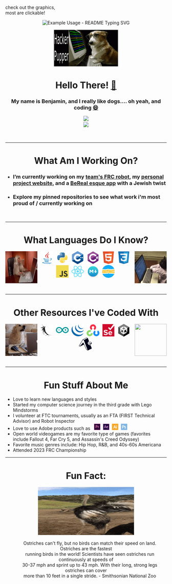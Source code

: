 check out the graphics, <br>
most are clickable!

<p align="center">
  <img width = 1000 src="https://readme-typing-svg.demolab.com/?lines='Touch+Grass'+I+can't+I+EATED+it+all+💔+💔+💔;Zeeple+florp+reeb+cymt.+Wooba+dee+yibblesnort+wombo+ubatuba.+Greeksnorp.;tummy+ache+survivor;We+have+nothing+to+fear+but+big+scary+monsters+aahhh+-FDR;awww+the+skrunkly+🥰🥺🥺+double+tap+now+if+you'd+skrunkly+the+when+😆;&font=Fira%20Code&center=true&width=1000&height=50&duration=4000&pause=1000&size=20" alt="Example Usage - README Typing SVG">
</p>

<div id="header" align="center">
  <a href = "https://www.google.com/search?q=adopt+a+dog"><img src="hacker-puppy.gif" width="200"/></a>
</div>

<div align="center">
  <h1>  Hello There! <a href = "https://www.buymeacoffee.com/bbinder217">🚀</a></h1>
  <h3>My name is Benjamin, and I really like dogs.... oh yeah, and coding <a href = "https://www.youtube.com/watch?v=klfT41uZniI">😄</a></h3>
</div>
<p align="center">
<img src="https://github-readme-stats.vercel.app/api?username=bossmaster217&count_private=true&include_all_commits=true&count_private=true&show_icons=true&theme=dark">
<br>
<img src = "https://hits.seeyoufarm.com/api/count/incr/badge.svg?url=https%3A%2F%2Fgithub.com%2Fbossmaster217%2Fhit-counter&count_bg=%2379C83D&title_bg=%23555555&icon=github.svg&icon_color=%23E7E7E7&title=hits&edge_flat=false">
</p>
<br>

---
<div id="header" align="center">
<h1>What Am I Working On?</h1>
  </div>
  
  - <h3>I’m currently working on my <a href="https://github.com/themilkenknights/Milken-Knights-Charged-Up">team's FRC robot</a>, my <a href = "https://github.com/bossmaster217/bossmaster.github.io">personal project website</a>, and a <a href = "https://github.com/bossmaster217/BeJewish"> BeReal esque app</a> with a Jewish twist
  - <h3>Explore my pinned repositories to see what work i'm most proud of / currently working on</h3>

<br>
  
---
<div id="header" align="center">
<h1>What Languages Do I Know?</h1>
  </div>
  <img src = cattype3.gif width="100"height="100"align="right">
  <img src = monkeytype.gif width="100"height="100"align="left">
  <div id="header" align="center">
  <a href = "https://www.java.com/en/"><img src="https://github.com/devicons/devicon/blob/master/icons/java/java-original.svg" title="Java" alt="Java" width="40" height="40"/></a>&nbsp;
  <a href = "https://www.python.org/"><img src="https://github.com/devicons/devicon/blob/master/icons/python/python-original.svg" title="Python" alt="Python" width="40" height="40"/></a>&nbsp;
  <a href = "https://isocpp.org/"><img src="https://github.com/devicons/devicon/blob/master/icons/cplusplus/cplusplus-original.svg" title="C++" alt="C++" width="40" height="40"/></a>&nbsp;
  <a href = "https://learn.microsoft.com/en-us/dotnet/csharp/"><img src="https://github.com/devicons/devicon/blob/master/icons/csharp/csharp-original.svg" title="C#" alt="C#" width="40" height="40"/></a>&nbsp;
  <a href = "https://html.spec.whatwg.org/"><img src="https://github.com/devicons/devicon/blob/master/icons/html5/html5-original.svg" title="HTML" alt="HTML" width="40" height="40"/></a>&nbsp; 
  <a href = "https://www.w3.org/TR/CSS/#css"><img src="https://github.com/devicons/devicon/blob/master/icons/css3/css3-original.svg" title="CSS" alt="CSS" width="40" height="40"/></a>&nbsp;
  <a href = "https://www.javascript.com/"><img src="https://github.com/devicons/devicon/blob/master/icons/javascript/javascript-original.svg" title="Javascript" alt="Javascript" width="40"   
  height="40"/></a>&nbsp;
   <a href = "https://react.dev/"><img src="https://github.com/devicons/devicon/blob/master/icons/react/react-original.svg" title="React" alt="React" width="40" height="40"/></a>&nbsp;
  <a href = "https://www.markdownguide.org/"><img src="markdown.png" title="Markdown" alt="Markdown" width="40" height="40"/></a>&nbsp;
  <a href = "https://scratch.mit.edu/"><img src="scratch.png" title="Scratch" alt="Scratch" width="40" height="40"/></a>&nbsp;
</div>
<br>
<br>
  
---
<div id="header" align="center">
<h1>Other Resources I've Coded With</h1>
</div>
  <img src = racctype.gif width="100"height="100"align="right">
  <img src = dogtype.gif width="100"height="100"align="left">
  <div id="header" align="center">
  <a href = "https://flask.palletsprojects.com/en/2.2.x/"><img src="flask.png" title="Flask" alt="Flask" width="40" height="40"/></a>&nbsp;
  <a href = "https://www.arduino.cc/"><img src="https://github.com/devicons/devicon/blob/master/icons/arduino/arduino-original.svg" title="Arduino" alt="Arduino" width="40" height="40"/></a>&nbsp;
  <a href = "https://jquery.com/"><img src="https://github.com/devicons/devicon/blob/master/icons/jquery/jquery-original.svg" title="Jquery" alt="Jquery" width="40" height="40"/></a>&nbsp;
  <a href = "https://opencv.org/"><img src="https://github.com/devicons/devicon/blob/master/icons/opencv/opencv-original.svg" title="OpenCV" alt="OpenCV" width="40" height="40"/></a>&nbsp;
  <a href = "https://www.selenium.dev/"><img src="https://github.com/devicons/devicon/blob/master/icons/selenium/selenium-original.svg" title="Selenium" alt="Selenium" width="40" height="40"/></a>&nbsp;
  <a href = "https://unity.com/"><img src="unity3.png" title="Unity" alt="Unity" width="40" height="40"/></a>&nbsp;
  <a href = "https://expo.dev/"><img src="expo.png" title="Expo" alt="Expo" width="40" height="40"/></a>&nbsp;
</div>
<br>
<br> 

---

<div id="header" align="center"> 
<h1 align="center">Fun Stuff About Me</h1>
  </div>
  
  - Love to learn new languages and styles
  - Started my computer science journey in the third grade with Lego Mindstorms
  - I volunteer at FTC tournaments, usually as an FTA (FIRST Technical Advisor) and Robot Inspector
  - Love to use Adobe products such as &nbsp;
    <a href = "https://www.adobe.com/products/premiere.html"><img src="https://github.com/devicons/devicon/blob/master/icons/premierepro/premierepro-original.svg" title="Premiere Pro" alt="Premiere Pro" width="20" height="20"/></a>&nbsp;
    <a href = "https://www.adobe.com/products/aftereffects.html"><img src="https://github.com/devicons/devicon/blob/master/icons/aftereffects/aftereffects-original.svg" title="After Effects" alt="After Effects" width="20" height="20"/></a>&nbsp;
    <a href = "https://www.adobe.com/products/illustrator.html"><img src="https://github.com/devicons/devicon/blob/master/icons/illustrator/illustrator-plain.svg" title="Illustrator" alt="Illustrator" width="20" height="20"/></a>&nbsp;
    <a href = "https://www.adobe.com/products/photoshop.html"><img src="https://github.com/devicons/devicon/blob/master/icons/photoshop/photoshop-plain.svg" title="Photoshop" alt="Photoshop" width="20" height="20"/></a>&nbsp; 
  - Open world videogames are my favorite type of games (favorites include Fallout 4, Far Cry 5, and Assassin's Creed Odyssey)
  - Favorite music genres include: Hip Hop, R&B, and 40s-60s Americana
  - Attended 2023 FRC Championship
  
---
  
<h1 align="center">Fun Fact:</h1>
  <div align="center">
    <a href="https://nationalzoo.si.edu/animals/news/how-fast-ostrich-and-more-fun-facts#:~:text=Ostriches%20can't%20fly%2C%20but,feet%20in%20a%20single%20stride."><img src="ostrich.gif"  height= "150"width="300"/></a>
  </div>
<p align="center">&nbsp;&nbsp;&nbsp;&nbsp;&nbsp;&nbsp;Ostriches can't fly, but no birds can match their speed on land. Ostriches are the fastest <br>&nbsp;&nbsp;&nbsp;&nbsp;&nbsp;&nbsp;running birds in the world! Scientists have seen ostriches run continuously at speeds of <br>&nbsp;&nbsp;&nbsp;&nbsp;&nbsp;&nbsp;30-37 mph and sprint up to 43 mph. With their long, strong legs ostriches can cover <br>&nbsp;&nbsp;&nbsp;&nbsp;&nbsp;&nbsp;more than 10 feet in a single stride. - Smithsonian National Zoo </p>
